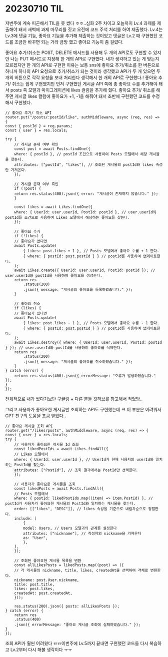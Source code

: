 # 20230710 TIL

저번주에 계속 피곤해서 TIL을 못 썼다 ㅎㅎ..심화 2주 차이고 오늘까지 Lv.4 과제를 제출해야 돼서 새벽에 과제 마무리를 짓고 오전에 코드 주석 처리를 하여 제출했다. Lv.4는 Lv.3에 댓글 기능, 좋아요 기능을 추가해 제출하는 것이었고 댓글은 Lv.2 때 구현했던 코드를 조금만 바꾸면 되는 거라 금방 했고 좋아요 기능이 좀 걸렸다.

좋아요 추가/취소는 POST, DELETE 메서드를 사용해 두 개의 API로도 구현할 수 있지만 나는 PUT 메서드로 지정해 한 개의 API로 구현했다. 내가 생각하고 있는 게 맞는지 모르겠지만 한 개의 API로 구현한 이유는 보통 sns에 좋아요 추가/취소를 한 버튼으로 하니까 하나의 API 요청으로 추가/취소가 되는 것이라 생각했고 API가 두 개 있으면 두 개의 버튼으로 각각 요청을 보내 처리한다 생각해서 한 개의 API로 구현했다.! 좋아요 추가/ 취소는 쉽게 구현했지만 먼저 구현했던 게시글 API 쪽에 총 좋아요 수를 추가해야 돼서 posts 쪽 모델과 마이그레이션에 likes 컬럼을 추가해 줬다. 좋아요 추가/ 취소를 해주면 게시글 likes 컬럼에 좋아요가 +1, -1을 해줘야 돼서 초반에 구현했던 코드를 수정해서 구현했다.

    // 좋아요 추가/ 취소 API
    router.put("/posts/:postId/like", authMiddleware, async (req, res) => {
    const { postId } = req.params;
    const { user } = res.locals;

    try {
        // 게시글 존재 여부 확인
        const post = await Posts.findOne({
        where: { postId }, // postId 조건으로 사용하여 Posts 모델에서 해당 게시물을 찾는다.
        attributes: ["postId", "likes"], // 조회된 게시물의 postId와 likes 속성만 가져온다.
        });

        // 게시글 존재 여부 혹인
        if (!post) {
        return res.status(400).json({ error: "게시글이 존재하지 않습니다." });
        }

        const likes = await Likes.findOne({
        where: { UserId: user.userId, PostId: postId }, // user.userId와 postId를 조건으로 사용하여 Likes 모델에서 해당하는 좋아요를 찾는다.
        });

        // 좋아요 추가
        if (!likes) {
        // 좋아요가 없다면
        await Posts.update(
            { likes: post.likes + 1 }, // Posts 모델에서 좋아요 수를 + 1 한다.
            { where: { postId: post.postId } } // postId를 사용하여 없데이트한다.
        );
        await Likes.create({ UserId: user.userId, PostId: postId }); // user.userId와 postId를 사용하여 좋아요를 생성한다.
        return res
            .status(200)
            .json({ message: "게시글의 좋아요를 등록하였습니다." });
        }

        // 좋아요 취소
        if (likes) {
        // 좋아요가 있다면
        await Posts.update(
            { likes: post.likes - 1 }, // Posts 모델에서 좋아요 수를 - 1 한다.
            { where: { postId: post.postId } } // postId를 사용하여 없데이트한다.
        );
        await Likes.destroy({ where: { UserId: user.userId, PostId: postId } }); // user.userId와 postId를 사용하여 좋아요를 삭제한다.
        return res
            .status(200)
            .json({ message: "게시글의 좋아요를 취소하였습니다." });
        }
    } catch (error) {
        return res.status(400).json({ errorMessage: "오류가 발생하였습니다." });
    }
    });

전체적으로 내가 썼다기보단 구글링 + 다른 분들 깃허브를 참고해서 적었당..

그리고 사용자가 좋아요한 게시글만 조회하는 API도 구현했는데 크 이 부분은 어려워서 GPT 친구의 도움을 조큼 받았다..

    // 좋아요 게시글 조회 API
    router.get("/likes/posts", authMiddleware, async (req, res) => {
    const { user } = res.locals;
    try {
        // 사용자가 좋아요한 게시물 Id 조회
        const likedPostIds = await Likes.findAll({
        // Likes 모델에서
        where: { UserId: user.userId }, // UserId가 현재 사용자의 userId와 일치하는 PostId를 찾는다.
        attributes: ["PostId"], // 조회 결과에서는 PostId만 선택한다.
        });

        // 사용자가 좋아요한 게시물을 조회
        const likedPosts = await Posts.findAll({
        // Posts 모델에서
        where: { postId: likedPostIds.map((item) => item.PostId) }, // postId가 사용자가 좋아요한 게시물의 PostId와 일치하는 게시물을 찾는다.
        order: [["likes", "DESC"]], // likes 속성을 기준으로 내림차순으로 정렬한다.
        include: [
            {
            model: Users, // Users 모델과의 관계를 설정한다
            attributes: ["nickname"], // 작성자의 nickname을 가져온다
            as: "User",
            },
        ],
        });

        // 조회된 좋아요한 게시물 목록을 변환
        const allLikesPosts = likedPosts.map((post) => ({
        // 각 게시물의 nickname, title, likes, createdAt을 선택하여 객체로 변환한다.
        nickname: post.User.nickname,
        title: post.title,
        likes: post.likes,
        createdAt: post.createdAt,
        }));

        res.status(200).json({ posts: allLikesPosts });
    } catch (error) {
        return res
        .status(400)
        .json({ errorMessage: "좋아요 게시글 조회에 실패하였습니다." });
    }
    });

조회 API가 훨씬 어려웠다 ㅠㅠ이번주에 Lv.5까지 끝내면 구현했던 코드들 다시 복습하고 Lv.2부터 다시 해볼 생각이다 ㅜㅜ
